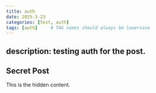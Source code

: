 ```yaml
---
title: auth
date: 2025-3-23 
categories: [Test, auth]
tags: [auth]     # TAG names should always be lowercase
---
```

description: testing auth for the post.
---
<script>
  var password = prompt("Enter password:");
  if (password !== "yourpassword") {
    document.body.innerHTML = "<h2>Access Denied!</h2>";
  }
</script>

<div id="protected-content">
  <h2>Secret Post</h2>
  <p>This is the hidden content.</p>
</div>